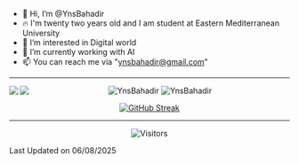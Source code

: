 - 👋 Hi, I’m @YnsBahadir
- 🔥 I'm twenty two years old and I am student at Eastern Mediterranean University
- 👀 I’m interested in Digital world
- 🌱 I’m currently working with AI
- 📫 You can reach me via "ynsbahadir@gmail.com"


<div align = center> <hr>
  <img src="https://github-readme-stats.vercel.app/api?username=YnsBahadir&show_icons=true&count_private=true&theme=onedark&hide_border=true&bg_color=00000000" alt="YnsBahadir" /> <!- ocean_dark –>
  <img src="https://github-readme-stats.vercel.app/api/top-langs/?username=YnsBahadir&layout=donut&theme=onedark&hide_border=true&bg_color=00000000" alt="YnsBahadir" />
  <img align="left" src="https://raw.githubusercontent.com/orhun/orhun/refs/heads/master/assets/ratatui-spin-dark.gif#gh-dark-mode-only">
  <img align="left" src="https://raw.githubusercontent.com/orhun/orhun/refs/heads/master/assets/ratatui-spin-light.gif#gh-light-mode-only">

  [![GitHub Streak](https://streak-stats.demolab.com?user=YnsBahadir&theme=onedark&hide_border=true&background=00000000)](https://git.io/streak-stats)
</div> <hr>

<div align="center"><img src="https://visitor-badge.laobi.icu/badge?page_id=YnsBahadir" alt="Visitors" /></div>

  Last Updated on 06/08/2025
